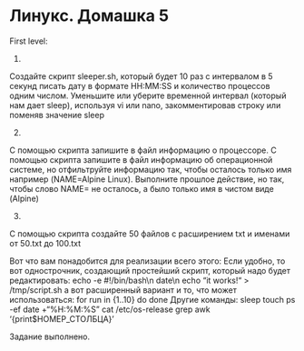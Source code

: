 # Линукс. Домашка 5

First level: 

1.
Создайте скрипт sleeper.sh, который будет 10 раз с интервалом в 5 секунд писать дату в формате HH:MM:SS и количество процессов одним числом.
Уменьшите или уберите временной интервал (который нам дает sleep), используя vi или nano, закомментировав строку или поменяв значение sleep

2.
С помощью скрипта запишите в файл информацию о процессоре. 
С помощью скрипта запишите в файл информацию об операционной системе, но отфильтруйте информацию так, чтобы осталось только имя например (NAME=Alpine Linux).
Выполните прошлое действие, но так, чтобы слово NAME= не осталось, а было только имя в чистом виде (Alpine)

3.
С помощью скрипта создайте 50 файлов с расширением txt и именами от 50.txt до 100.txt

Вот что вам понадобится для реализации всего этого: 
Если удобно, то вот однострочник, создающий простейший скрипт, который надо будет редактировать: 
echo -e #!/bin/bash\n date\n echo “it works!“ > /tmp/script.sh
a вот расширенный вариант и то, что может использоваться:
for run in {1..10} 
do
done
Другие команды:
sleep
touch
ps -ef
date +“%H:%M:%S”
cat /etc/os-release
grep
awk ‘{print$НОМЕР_СТОЛБЦА}’


Задание выполнено.
